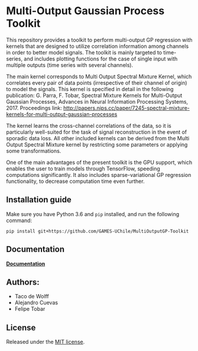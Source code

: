 # Multi-Output Gaussian Process Toolkit
This repository provides a toolkit to perform multi-output GP regression with kernels that are designed to utilize correlation information among channels in order to better model signals. The toolkit is mainly targeted to time-series, and includes plotting functions for the case of single input with multiple outputs (time series with several channels).

The main kernel corresponds to Multi Output Spectral Mixture Kernel, which correlates every pair of data points (irrespective of their channel of origin) to model the signals. This kernel is specified in detail in the following publication: G. Parra, F. Tobar, Spectral Mixture Kernels for Multi-Output Gaussian Processes, Advances in Neural Information Processing Systems, 2017. Proceedings link: http://papers.nips.cc/paper/7245-spectral-mixture-kernels-for-multi-output-gaussian-processes

The kernel learns the cross-channel correlations of the data, so it is particularly well-suited for the task of signal reconstruction in the event of sporadic data loss. All other included kernels can be derived from the Multi Output Spectral Mixture kernel by restricting some parameters or applying some transformations.

One of the main advantages of the present toolkit is the GPU support, which enables the user to train models through TensorFlow, speeding computations significantly. It also includes sparse-variational GP regression functionality, to decrease computation time even further.

## Installation guide
Make sure you have Python 3.6 and `pip` installed, and run the following command:

```
pip install git+https://github.com/GAMES-UChile/MultiOutputGP-Toolkit
```

## Documentation
**[Documentation](https://games-uchile.github.io/MultiOutputGP-Toolkit/)**

## Authors:
- Taco de Wolff
- Alejandro Cuevas
- Felipe Tobar

## License
Released under the [MIT license](LICENSE).
